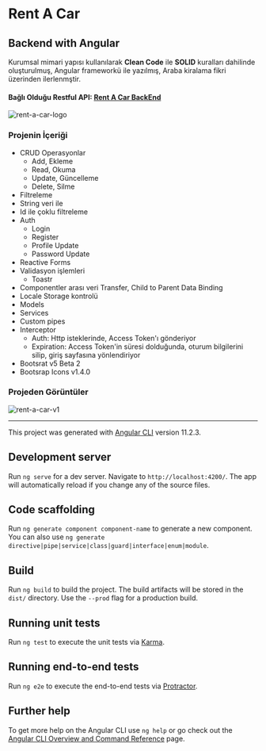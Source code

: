 # Rent A Car

## Backend with Angular

Kurumsal mimari yapısı kullanılarak  **Clean Code** ile **SOLID** kuralları dahilinde oluşturulmuş, Angular frameworkü ile yazılmış, Araba kiralama fikri üzerinden ilerlenmştir.

#### Bağlı Olduğu Restful API: [Rent A Car BackEnd](https://github.com/YusufAkkurt/RentACar "Rent A Car BackEnd")

![rent-a-car-logo](https://user-images.githubusercontent.com/56835547/112905490-2d83d800-90f3-11eb-9269-432f097e2be5.png)

### Projenin İçeriği
- CRUD Operasyonlar
  - Add, Ekleme
  - Read, Okuma
  - Update, Güncelleme
  - Delete, Silme
- Filtreleme
 - String veri ile
 - Id ile çoklu filtreleme
- Auth
  - Login
  - Register
  - Profile Update
  - Password Update
- Reactive Forms
- Validasyon işlemleri
  - Toastr
- Componentler arası veri Transfer, Child to Parent Data Binding
- Locale Storage kontrolü
- Models
- Services
- Custom pipes
- Interceptor
  - Auth: Http isteklerinde, Access Token'ı gönderiyor
  - Expiration: Access Token'in süresi dolduğunda, oturum bilgilerini silip, giriş sayfasına yönlendiriyor
- Bootsrat v5 Beta 2
- Bootsrap Icons v1.4.0

### Projeden Görüntüler
![rent-a-car-v1](https://user-images.githubusercontent.com/56835547/113221045-f812f200-928c-11eb-913a-ee1deaac98f8.gif)

------------

This project was generated with [Angular CLI](https://github.com/angular/angular-cli) version 11.2.3.

## Development server

Run `ng serve` for a dev server. Navigate to `http://localhost:4200/`. The app will automatically reload if you change any of the source files.

## Code scaffolding

Run `ng generate component component-name` to generate a new component. You can also use `ng generate directive|pipe|service|class|guard|interface|enum|module`.

## Build

Run `ng build` to build the project. The build artifacts will be stored in the `dist/` directory. Use the `--prod` flag for a production build.

## Running unit tests

Run `ng test` to execute the unit tests via [Karma](https://karma-runner.github.io).

## Running end-to-end tests

Run `ng e2e` to execute the end-to-end tests via [Protractor](http://www.protractortest.org/).

## Further help

To get more help on the Angular CLI use `ng help` or go check out the [Angular CLI Overview and Command Reference](https://angular.io/cli) page.

